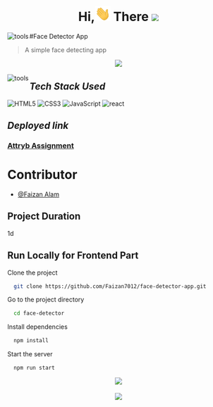 
<h1 align="center"> Hi,<img style="width: 35px;" src="https://raw.githubusercontent.com/ABSphreak/ABSphreak/master/gifs/Hi.gif" alt=""> There <img src="https://camo.githubusercontent.com/d3359cb00ab0b5ed8f2e1fe3fceb4fbaf3b614340f8c0db99c17b9f50b351770/68747470733a2f2f656d6f6a69732e736c61636b6d6f6a69732e636f6d2f656d6f6a69732f696d616765732f313533313834393433302f343234362f626c6f622d73756e676c61737365732e6769663f31353331383439343330" width="35"></h1>

<img align="left" width="50" alt="tools" src="https://camo.githubusercontent.com/beb64ff21c883e318e4f5db5231c2ba4175705bea1c9249e82a41ab375db4f75/68747470733a2f2f6d65646961322e67697068792e636f6d2f6d656469612f51737347456d706b79454f684243623765312f67697068792e6769663f6369643d656366303565343761306e336769316266716e74716d6f62386739616964316f796a327772336473336d67373030626c267269643d67697068792e676966" />

#Face Detector App

>A simple face detecting app


<p align="center">
  <a href="https://attryb-test.vercel.app">
    <img src="https://readme-typing-svg.demolab.com/?lines=Face Detector!; .................; Through%20this%20App%20%20!&font=Fira%20Code&center=true&width=440&height=45&color=#37bcf7&vCenter=true&size=22&pause=1000"></a>
</p>

<img align="left" width="50" alt="tools" src="https://camo.githubusercontent.com/beb64ff21c883e318e4f5db5231c2ba4175705bea1c9249e82a41ab375db4f75/68747470733a2f2f6d65646961322e67697068792e636f6d2f6d656469612f51737347456d706b79454f684243623765312f67697068792e6769663f6369643d656366303565343761306e336769316266716e74716d6f62386739616964316f796a327772336473336d67373030626c267269643d67697068792e676966" />

<h2 align="left"><i>Tech Stack Used</i></h2>
<div align="left">
<img alt="HTML5" src="https://img.shields.io/badge/html5-%23E34F26.svg?style=for-the-badge&logo=html5&logoColor=white"/>
<img alt="CSS3" src="https://img.shields.io/badge/css3-%231572B6.svg?style=for-the-badge&logo=css3&logoColor=white"/> 
<img alt="JavaScript" src="https://img.shields.io/badge/javascript-%23323330.svg?style=for-the-badge&logo=javascript&logoColor=%23F7DF1E"/>
<img alt="react" src="https://img.shields.io/badge/React-20232A?style=for-the-badge&logo=react&logoColor=61DAFB" />
</div>

<h2 align="left"><i>Deployed link</i></h2>

<h3 align="left"><a href="" target="_blank">Attryb Assignment</a></h3>

<h1>Contributor</h1>
    <ul>
         <li><a href="https://github.com/Faizan7012" target="_blank">@Faizan Alam</a></li>
      </ul>


<h2>Project Duration</h2>
<p>1d</p>  




## Run Locally for Frontend Part

Clone the project

```bash or zsh
  git clone https://github.com/Faizan7012/face-detector-app.git
```

Go to the project directory

```bash or zsh
  cd face-detector
```

Install dependencies

```bash or zsh
  npm install
```

Start the server

```bash or zsh
  npm run start
```



<p align="center">
  <a href="#">
    <img src="https://readme-typing-svg.demolab.com/?lines=Thank You!  👨🏻‍💻;&font=Fira%20Code&center=true&width=440&height=45&color=#37bcf7&vCenter=true&size=22&pause=1000"></a>
</p>

<p align="center">
<img align="center" src="https://readme-typing-svg.demolab.com?font=Fira+Code&size=20&pause=1000&color=F79912&vCenter=true&width=500&lines=Please do rate my Project 😊%2C++"/></p>
